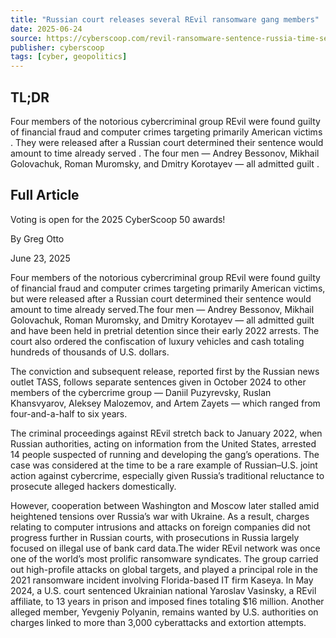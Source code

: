 ```yaml
---
title: "Russian court releases several REvil ransomware gang members"
date: 2025-06-24
source: https://cyberscoop.com/revil-ransomware-sentence-russia-time-served/
publisher: cyberscoop
tags: [cyber, geopolitics]
---
```


## TL;DR

 Four members of the notorious cybercriminal group REvil were found guilty of financial fraud and computer crimes targeting primarily American victims . They were released after a Russian court determined their sentence would amount to time already served . The four men — Andrey Bessonov, Mikhail Golovachuk, Roman Muromsky, and Dmitry Korotayev — all admitted guilt .

## Full Article

Voting is open for the 2025 CyberScoop 50 awards!

By
Greg Otto

June 23, 2025

Four members of the notorious cybercriminal group REvil were found guilty of financial fraud and computer crimes targeting primarily American victims, but were released after a Russian court determined their sentence would amount to time already served.The four men — Andrey Bessonov, Mikhail Golovachuk, Roman Muromsky, and Dmitry Korotayev — all admitted guilt and have been held in pretrial detention since their early 2022 arrests. The court also ordered the confiscation of luxury vehicles and cash totaling hundreds of thousands of U.S. dollars.

The conviction and subsequent release, reported first by the Russian news outlet TASS, follows separate sentences given in October 2024 to other members of the cybercrime group — Daniil Puzyrevsky, Ruslan Khansvyarov, Aleksey Malozemov, and Artem Zayets — which ranged from four-and-a-half to six years.

The criminal proceedings against REvil stretch back to January 2022, when Russian authorities, acting on information from the United States, arrested 14 people suspected of running and developing the gang’s operations. The case was considered at the time to be a rare example of Russian–U.S. joint action against cybercrime, especially given Russia’s traditional reluctance to prosecute alleged hackers domestically.

However, cooperation between Washington and Moscow later stalled amid heightened tensions over Russia’s war with Ukraine. As a result, charges relating to computer intrusions and attacks on foreign companies did not progress further in Russian courts, with prosecutions in Russia largely focused on illegal use of bank card data.The wider REvil network was once one of the world’s most prolific ransomware syndicates. The group carried out high-profile attacks on global targets, and played a principal role in the 2021 ransomware incident involving Florida-based IT firm Kaseya. In May 2024, a U.S. court sentenced Ukrainian national Yaroslav Vasinsky, a REvil affiliate, to 13 years in prison and imposed fines totaling $16 million. Another alleged member, Yevgeniy Polyanin, remains wanted by U.S. authorities on charges linked to more than 3,000 cyberattacks and extortion attempts.